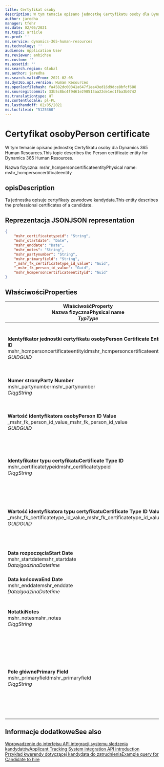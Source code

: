 ```yaml
---
title: Certyfikat osoby
description: W tym temacie opisano jednostkę Certyfikatu osoby dla Dynamics 365 Human Resources.
author: jaredha
manager: tfehr
ms.date: 02/05/2021
ms.topic: article
ms.prod: ''
ms.service: dynamics-365-human-resources
ms.technology: ''
audience: Application User
ms.reviewer: anbichse
ms.custom: ''
ms.assetid: ''
ms.search.region: Global
ms.author: jaredha
ms.search.validFrom: 2021-02-05
ms.dyn365.ops.version: Human Resources
ms.openlocfilehash: fa4582dc00341a647f1ea43ed16d9dce8bfcf688
ms.sourcegitcommit: 33b5c8bc4f9461e290513aa22de1ec1fba3b0742
ms.translationtype: HT
ms.contentlocale: pl-PL
ms.lasthandoff: 02/05/2021
ms.locfileid: "5125360"
---
```

# <a name="person-certificate"></a><span data-ttu-id="d0072-103">Certyfikat osoby</span><span class="sxs-lookup"><span data-stu-id="d0072-103">Person certificate</span></span>

<span data-ttu-id="d0072-104">W tym temacie opisano jednostkę Certyfikatu osoby dla Dynamics 365 Human Resources.</span><span class="sxs-lookup"><span data-stu-id="d0072-104">This topic describes the Person certificate entity for Dynamics 365 Human Resources.</span></span>

<span data-ttu-id="d0072-105">Nazwa fizyczna: mshr_hcmpersoncertificateentity</span><span class="sxs-lookup"><span data-stu-id="d0072-105">Physical name: mshr_hcmpersoncertificateentity</span></span>

## <a name="description"></a><span data-ttu-id="d0072-106">opis</span><span class="sxs-lookup"><span data-stu-id="d0072-106">Description</span></span>

<span data-ttu-id="d0072-107">Ta jednostka opisuje certyfikaty zawodowe kandydata.</span><span class="sxs-lookup"><span data-stu-id="d0072-107">This entity describes the professional certificates of a candidate.</span></span>

## <a name="json-representation"></a><span data-ttu-id="d0072-108">Reprezentacja JSON</span><span class="sxs-lookup"><span data-stu-id="d0072-108">JSON representation</span></span>

```json
{
    "mshr_certificatetypeid": "String",
    "mshr_startdate": "Date",
    "mshr_enddate": "Date",
    "mshr_notes": "String",
    "mshr_partynumber": "String",
    "mshr_primaryfield": "String",
    "_mshr_fk_certificatetype_id_value": "Guid",
    "_mshr_fk_person_id_value": "Guid",
    "mshr_hcmpersoncertificateentityid": "Guid"
}
```

## <a name="properties"></a><span data-ttu-id="d0072-109">Właściwości</span><span class="sxs-lookup"><span data-stu-id="d0072-109">Properties</span></span>

| <span data-ttu-id="d0072-110">Właściwość</span><span class="sxs-lookup"><span data-stu-id="d0072-110">Property</span></span><br><span data-ttu-id="d0072-111">**Nazwa fizyczna**</span><span class="sxs-lookup"><span data-stu-id="d0072-111">**Physical name**</span></span><br><span data-ttu-id="d0072-112">**_Typ_**</span><span class="sxs-lookup"><span data-stu-id="d0072-112">**_Type_**</span></span> | <span data-ttu-id="d0072-113">Użycie</span><span class="sxs-lookup"><span data-stu-id="d0072-113">Use</span></span> | <span data-ttu-id="d0072-114">opis</span><span class="sxs-lookup"><span data-stu-id="d0072-114">Description</span></span> |
| --- | --- | --- |
| <span data-ttu-id="d0072-115">**Identyfikator jednostki certyfikatu osoby**</span><span class="sxs-lookup"><span data-stu-id="d0072-115">**Person Certificate Entity ID**</span></span><br><span data-ttu-id="d0072-116">mshr_hcmpersoncertificateentityid</span><span class="sxs-lookup"><span data-stu-id="d0072-116">mshr_hcmpersoncertificateentityid</span></span><br><span data-ttu-id="d0072-117">*GUID*</span><span class="sxs-lookup"><span data-stu-id="d0072-117">*GUID*</span></span> | <span data-ttu-id="d0072-118">Tylko do odczytu</span><span class="sxs-lookup"><span data-stu-id="d0072-118">Read-only</span></span><br><span data-ttu-id="d0072-119">Potrzebne</span><span class="sxs-lookup"><span data-stu-id="d0072-119">Required</span></span> | <span data-ttu-id="d0072-120">Wygenerowany przez system unikalny identyfikator dla rekordu jednostki certyfikatu osoby.</span><span class="sxs-lookup"><span data-stu-id="d0072-120">System-generated unique identifier for the person certificate entity record.</span></span> |
| <span data-ttu-id="d0072-121">**Numer strony**</span><span class="sxs-lookup"><span data-stu-id="d0072-121">**Party Number**</span></span><br><span data-ttu-id="d0072-122">mshr_partynumber</span><span class="sxs-lookup"><span data-stu-id="d0072-122">mshr_partynumber</span></span><br><span data-ttu-id="d0072-123">*Ciąg*</span><span class="sxs-lookup"><span data-stu-id="d0072-123">*String*</span></span> | <span data-ttu-id="d0072-124">Czytaj/zapisz</span><span class="sxs-lookup"><span data-stu-id="d0072-124">Read/write</span></span><br><span data-ttu-id="d0072-125">Potrzebne</span><span class="sxs-lookup"><span data-stu-id="d0072-125">Required</span></span> | <span data-ttu-id="d0072-126">Identyfikator strony (osoby) kandydata.</span><span class="sxs-lookup"><span data-stu-id="d0072-126">The party (person) ID of the candidate.</span></span> |
| <span data-ttu-id="d0072-127">**Wartość identyfikatora osoby**</span><span class="sxs-lookup"><span data-stu-id="d0072-127">**Person ID Value**</span></span><br><span data-ttu-id="d0072-128">_mshr_fk_person_id_value</span><span class="sxs-lookup"><span data-stu-id="d0072-128">_mshr_fk_person_id_value</span></span><br><span data-ttu-id="d0072-129">*GUID*</span><span class="sxs-lookup"><span data-stu-id="d0072-129">*GUID*</span></span> | <span data-ttu-id="d0072-130">Tylko do odczytu</span><span class="sxs-lookup"><span data-stu-id="d0072-130">Read-only</span></span><br><span data-ttu-id="d0072-131">Potrzebne</span><span class="sxs-lookup"><span data-stu-id="d0072-131">Required</span></span><br><span data-ttu-id="d0072-132">Klucz obcy: mshr_dirpersonentityid jednostki mshr_dirpersonentity</span><span class="sxs-lookup"><span data-stu-id="d0072-132">Foreign key: mshr_dirpersonentityid of mshr_dirpersonentity</span></span> | <span data-ttu-id="d0072-133">Wygenerowany przez system identyfikator rekordu jednostki strony (osoby).</span><span class="sxs-lookup"><span data-stu-id="d0072-133">The system-generated identifier of the party (person) entity record.</span></span> |
| <span data-ttu-id="d0072-134">**Identyfikator typu certyfikatu**</span><span class="sxs-lookup"><span data-stu-id="d0072-134">**Certificate Type ID**</span></span><br><span data-ttu-id="d0072-135">mshr_certificatetypeid</span><span class="sxs-lookup"><span data-stu-id="d0072-135">mshr_certificatetypeid</span></span><br><span data-ttu-id="d0072-136">*Ciąg*</span><span class="sxs-lookup"><span data-stu-id="d0072-136">*String*</span></span> | <span data-ttu-id="d0072-137">Czytaj/zapisz</span><span class="sxs-lookup"><span data-stu-id="d0072-137">Read/write</span></span><br><span data-ttu-id="d0072-138">Potrzebne</span><span class="sxs-lookup"><span data-stu-id="d0072-138">Required</span></span> |  <span data-ttu-id="d0072-139">Identyfikator typu certyfikatu zdefiniowanego w części Human Resources.</span><span class="sxs-lookup"><span data-stu-id="d0072-139">The identifier of the certificate type defined in Human Resources.</span></span> |
| <span data-ttu-id="d0072-140">**Wartość identyfikatora typu certyfikatu**</span><span class="sxs-lookup"><span data-stu-id="d0072-140">**Certificate Type ID Value**</span></span><br><span data-ttu-id="d0072-141">_mshr_fk_certificatetype_id_value</span><span class="sxs-lookup"><span data-stu-id="d0072-141">_mshr_fk_certificatetype_id_value</span></span><br><span data-ttu-id="d0072-142">*GUID*</span><span class="sxs-lookup"><span data-stu-id="d0072-142">*GUID*</span></span> | <span data-ttu-id="d0072-143">Tylko do odczytu</span><span class="sxs-lookup"><span data-stu-id="d0072-143">Read-only</span></span><br><span data-ttu-id="d0072-144">Potrzebne</span><span class="sxs-lookup"><span data-stu-id="d0072-144">Required</span></span><br><span data-ttu-id="d0072-145">Klucz obcy: mshr_hcmcertificatetypeentityid jednostki mshr_hcmcertificatetypeentity</span><span class="sxs-lookup"><span data-stu-id="d0072-145">Foreign key: mshr_hcmcertificatetypeentityid of mshr_hcmcertificatetypeentity</span></span> | <span data-ttu-id="d0072-146">Wygenerowany przez system unikalny identyfikator typu certyfikatu w powiązanej jednostce.</span><span class="sxs-lookup"><span data-stu-id="d0072-146">System-generated unique identifier of the certificate type in the associated entity.</span></span> |
| <span data-ttu-id="d0072-147">**Data rozpoczęcia**</span><span class="sxs-lookup"><span data-stu-id="d0072-147">**Start Date**</span></span><br><span data-ttu-id="d0072-148">mshr_startdate</span><span class="sxs-lookup"><span data-stu-id="d0072-148">mshr_startdate</span></span><br><span data-ttu-id="d0072-149">*Data/godzina*</span><span class="sxs-lookup"><span data-stu-id="d0072-149">*Datetime*</span></span> | <span data-ttu-id="d0072-150">Czytaj/zapisz</span><span class="sxs-lookup"><span data-stu-id="d0072-150">Read/write</span></span><br><span data-ttu-id="d0072-151">Potrzebne</span><span class="sxs-lookup"><span data-stu-id="d0072-151">Required</span></span> | <span data-ttu-id="d0072-152">Data wydania certyfikatu.</span><span class="sxs-lookup"><span data-stu-id="d0072-152">The date at which the certificate was issued.</span></span> |
| <span data-ttu-id="d0072-153">**Data końcowa**</span><span class="sxs-lookup"><span data-stu-id="d0072-153">**End Date**</span></span><br><span data-ttu-id="d0072-154">mshr_enddate</span><span class="sxs-lookup"><span data-stu-id="d0072-154">mshr_enddate</span></span><br><span data-ttu-id="d0072-155">*Data/godzina*</span><span class="sxs-lookup"><span data-stu-id="d0072-155">*Datetime*</span></span> | <span data-ttu-id="d0072-156">Czytaj/zapisz</span><span class="sxs-lookup"><span data-stu-id="d0072-156">Read/write</span></span><br><span data-ttu-id="d0072-157">Opcjonalny</span><span class="sxs-lookup"><span data-stu-id="d0072-157">Optional</span></span> | <span data-ttu-id="d0072-158">Data wygaśnięcia certyfikatu.</span><span class="sxs-lookup"><span data-stu-id="d0072-158">The date at which the certificate will expire.</span></span> |
| <span data-ttu-id="d0072-159">**Notatki**</span><span class="sxs-lookup"><span data-stu-id="d0072-159">**Notes**</span></span><br><span data-ttu-id="d0072-160">mshr_notes</span><span class="sxs-lookup"><span data-stu-id="d0072-160">mshr_notes</span></span><br><span data-ttu-id="d0072-161">*Ciąg*</span><span class="sxs-lookup"><span data-stu-id="d0072-161">*String*</span></span> | <span data-ttu-id="d0072-162">Czytaj/zapisz</span><span class="sxs-lookup"><span data-stu-id="d0072-162">Read/write</span></span><br><span data-ttu-id="d0072-163">Opcjonalny</span><span class="sxs-lookup"><span data-stu-id="d0072-163">Optional</span></span> | <span data-ttu-id="d0072-164">Notatki do użytku przez menedżerów zatrudniających i rekruterów.</span><span class="sxs-lookup"><span data-stu-id="d0072-164">Notes for use by hiring managers and recruiters.</span></span> |
| <span data-ttu-id="d0072-165">**Pole główne**</span><span class="sxs-lookup"><span data-stu-id="d0072-165">**Primary Field**</span></span><br><span data-ttu-id="d0072-166">mshr_primaryfield</span><span class="sxs-lookup"><span data-stu-id="d0072-166">mshr_primaryfield</span></span><br><span data-ttu-id="d0072-167">*Ciąg*</span><span class="sxs-lookup"><span data-stu-id="d0072-167">*String*</span></span> | <span data-ttu-id="d0072-168">Tylko do odczytu</span><span class="sxs-lookup"><span data-stu-id="d0072-168">Read-only</span></span><br><span data-ttu-id="d0072-169">Potrzebne</span><span class="sxs-lookup"><span data-stu-id="d0072-169">Required</span></span> |  <span data-ttu-id="d0072-170">Pole, które ma być używane jako identyfikator rekordu encji.</span><span class="sxs-lookup"><span data-stu-id="d0072-170">Field to be used as an identifier of the entity record.</span></span> <span data-ttu-id="d0072-171">Połączenie numeru strony, identyfikatora typu certyfikatu i daty rozpoczęcia.</span><span class="sxs-lookup"><span data-stu-id="d0072-171">Combination of party number, certificate type ID, and start date.</span></span> |

## <a name="see-also"></a><span data-ttu-id="d0072-172">Informacje dodatkowe</span><span class="sxs-lookup"><span data-stu-id="d0072-172">See also</span></span>

[<span data-ttu-id="d0072-173">Wprowadzenie do interfejsu API integracji systemu śledzenia kandydatów</span><span class="sxs-lookup"><span data-stu-id="d0072-173">Applicant Tracking System integration API introduction</span></span>](hr-admin-integration-ats-api-introduction.md)<br>
[<span data-ttu-id="d0072-174">Przykład kwerendy dotyczącej kandydata do zatrudnienia</span><span class="sxs-lookup"><span data-stu-id="d0072-174">Example query for Candidate to hire</span></span>](hr-admin-integration-ats-api-candidate-to-hire-example-query.md)

